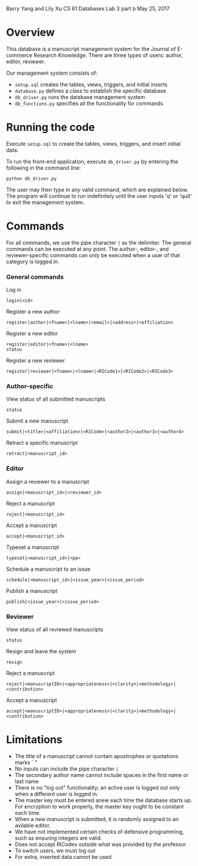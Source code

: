 Barry Yang and Lily Xu
CS 61 Databases
Lab 3 part b
May 25, 2017


# Overview

This database is a manuscript management system for the Journal of E-commerce Research Knowledge. There are three types of users: author, editor, reviewer.

Our management system consists of:
- `setup.sql` creates the tables, views, triggers, and initial inserts
- `database.py` defines a class to establish the specific database
- `db_driver.py` runs the database management system
- `db_functions.py` specifies all the functionality for commands


# Running the code

Execute `setup.sql` to create the tables, views, triggers, and insert initial data.

To run the front-end application, execute `db_driver.py` by entering the following in the command line:
```
python db_driver.py
```

The user may then type in any valid command, which are explained below. The program will continue to run indefinitely until the user inputs 'q' or 'quit' to exit the management system.


# Commands
For all commands, we use the pipe character `|` as the delimiter. The general commands can be executed at any point. The author-, editor-, and reviewer-specific commands can only be executed when a user of that category is logged in.

### General commands
Log in
```
login|<id>
```
Register a new author
```
register|author|<fname>|<lname>|<email>|<address>|<affiliation>
```
Register a new editor
```
register|editor|<fname>|<lname>
status
```
Register a new reviewer
```
register|reviewer|<fname>|<lname>|<RICode1>|<RICode2>|<RICode3>
```


### Author-specific
View status of all submitted manuscripts
```
status
```
Submit a new manuscript
```
submit|<title>|<affiliation>|<RICode>|<author2>|<author3>|<author4>
```
Retract a specific manuscript
```
retract|<manuscript_id>
```


### Editor
Assign a reviewer to a manuscript
```
assign|<manuscript_id>|<reviewer_id>
```
Reject a manuscript
```
reject|<manuscript_id>
```
Accept a manuscript
```
accept|<manuscript_id>
```
Typeset a manuscript
```
typeset|<manuscript_id>|<pp>
```
Schedule a manuscript to an issue
```
schedule|<manuscript_id>|<issue_year>|<issue_period>
```
Publish a manuscript
```
publish|<issue_year>|<issue_period>
```


### Reviewer
View status of all reviewed manuscripts
```
status
```
Resign and leave the system
```
resign
```
Reject a manuscript
```
reject|<manuscriptID>|<appropriateness>|<clarity>|<methodology>|<contribution>
```
Accept a manuscript
```
accept|<manuscriptID>|<appropriateness>|<clarity>|<methodology>|<contribution>
```


# Limitations
- The title of a manuscript cannot contain apostrophes or quotations marks ` "
- No inputs can include the pipe character `|`
- The secondary author name cannot include spaces in the first name or last name
- There is no "log out" functionality; an active user is logged out only when a different user is logged in.
- The master key must be entered anew each time the database starts up. For encryption to work properly, the master key ought to be constant each time.
- When a new manuscript is submitted, it is randomly assigned to an avilable editor.
- We have not implemented certain checks of defensive programming, such as ensuring integers are valid.
- Does not accept RICodes outside what was provided by the professor
- To switch users, we must log out
- For extra, inserted data cannot be used
